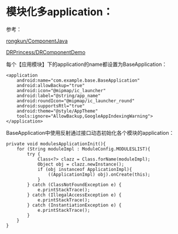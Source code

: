
# 模块化多application：

参考：

[rongkun/ComponentJava](https://github.com/rongkun/ComponentJava)

[ DRPrincess/DRComponentDemo](https://github.com/DRPrincess/DRComponentDemo)


每个【应用模块】下的application的name都设置为BaseApplication：
``` 
<application
    android:name="com.example.base.BaseApplication"
    android:allowBackup="true"
    android:icon="@mipmap/ic_launcher"
    android:label="@string/app_name"
    android:roundIcon="@mipmap/ic_launcher_round"
    android:supportsRtl="true"
    android:theme="@style/AppTheme"
    tools:ignore="AllowBackup,GoogleAppIndexingWarning">
</application>
```
BaseApplication中使用反射通过接口动态初始化各个模块的application：
``` 
private void modulesApplicationInit(){
    for (String moduleImpl : ModuleConfig.MODULESLIST){
        try {
            Class<?> clazz = Class.forName(moduleImpl);
            Object obj = clazz.newInstance();
            if (obj instanceof ApplicationImpl){
                ((ApplicationImpl) obj).onCreate(this);
            }
        } catch (ClassNotFoundException e) {
            e.printStackTrace();
        } catch (IllegalAccessException e) {
            e.printStackTrace();
        } catch (InstantiationException e) {
            e.printStackTrace();
        }
    }
}
```















